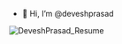 - 👋 Hi, I’m @deveshprasad

![DeveshPrasad_Resume](https://user-images.githubusercontent.com/63739986/111065944-6c564300-84e2-11eb-800b-3043b46f04b4.png)
